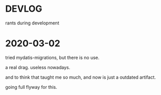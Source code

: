 # DEVLOG

rants during development

# 2020-03-02

tried mydatis-migrations, but there is no use.

a real drag. useless nowadays.

and to think that taught me so much, and now is just a outdated artifact.

going full flyway for this.